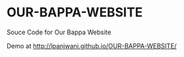 # OUR-BAPPA-WEBSITE

Souce Code for Our Bappa Website

Demo at http://lpanjwani.github.io/OUR-BAPPA-WEBSITE/
